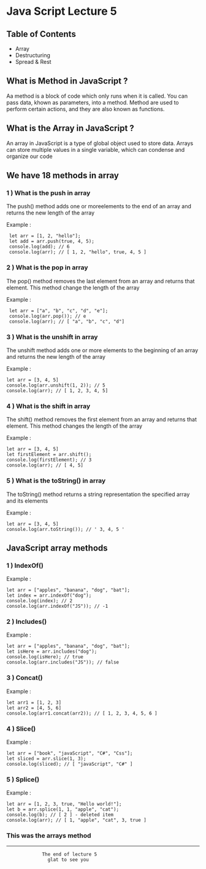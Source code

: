 # Java Script Lecture 5

## Table of Contents 
+ Array
+ Destructuring
+ Spread & Rest

## What is Method in JavaScript ?
Aa method is a block of code which only runs when it is called. You can pass data, khown as parameters, into a method. Method are used to perform certain actions, and they are also known as functions.

## What is the Array in JavaScript ?
An array in JavaScript is a type of global object used to store data. Arrays can store multiple values in a single variable, which can condense and organize our code

## We have 18 methods in array
### 1 ) What is the push in array
The push() method adds one or moreelements to the end of an array and returns the new length of the array

Example :

     let arr = [1, 2, "hello"]; 
     let add = arr.push(true, 4, 5);
     console.log(add); // 6
     console.log(arr); // [ 1, 2, "hello", true, 4, 5 ]
### 2 ) What is the pop in array
The pop() method removes the last element from an array and returns that element. This method change the length of the array

Example : 

     let arr = ["a", "b", "c", "d", "e"];
     console.log(arr.pop()); // e
     console.log(arr); // [ "a", "b", "c", "d"]
### 3 ) What is the unshift in array
The unshift method adds one or more elements to the beginning of an array and returns the new length of the array

Example : 

    let arr = [3, 4, 5]
    console.log(arr.unshift(1, 2)); // 5
    console.log(arr); // [ 1, 2, 3, 4, 5]
### 4 ) What is the shift in array
The shift() method removes the first element from an array and returns that element. This method changes the length of the array

Example : 

    let arr = [3, 4, 5]
    let firstElement = arr.shift();
    console.log(firstElement); // 3
    console.log(arr); // [ 4, 5]
### 5 ) What is the toString() in array
The toString() method returns a string representation the specified array and its elements 

Example : 

    let arr = [3, 4, 5]
    console.log(arr.toString()); // ' 3, 4, 5 '
    
## JavaScript array methods 
### 1 ) IndexOf()
Example :

    let arr = ["apples", "banana", "dog", "bat"];
    let index = arr.indexOf("dog"); 
    console.log(index); // 2
    console.log(arr.indexOf("JS")); // -1
### 2 ) Includes()
Example :

    let arr = ["apples", "banana", "dog", "bat"];
    let isHere = arr.includes("dog"); 
    console.log(isHere); // true
    console.log(arr.includes("JS")); // false
### 3 ) Concat()
Example :

    let arr1 = [1, 2, 3]
    let arr2 = [4, 5, 6]
    console.log(arr1.concat(arr2)); // [ 1, 2, 3, 4, 5, 6 ]
### 4 ) Slice()
Example :

    let arr = ["book", "javaScript", "C#", "Css"];
    let sliced = arr.slice(1, 3); 
    console.log(sliced); // [ "javaScript", "C#" ]
### 5 ) Splice()
Example :

    let arr = [1, 2, 3, true, "Hello world!"];
    let b = arr.splice(1, 1, "apple", "cat"); 
    console.log(b); // [ 2 ] - deleted item 
    console.log(arr); // [ 1, "apple", "cat", 3, true ]
### This was the arrays method 

------------------------------------------------------------

                 The end of lecture 5
                   glat to see you
